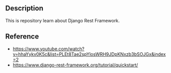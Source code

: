## Description

This is repository learn about Django Rest Framework.

## Reference

- https://www.youtube.com/watch?v=hhaYykv0K5c&list=PLEt8Tae2spYlosWRH9JDpKNxzb3bSOJGx&index=2
- https://www.django-rest-framework.org/tutorial/quickstart/